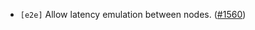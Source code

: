 - `[e2e]` Allow latency emulation between nodes.
  ([\#1560](https://github.com/cometbft/cometbft/pull/1560))